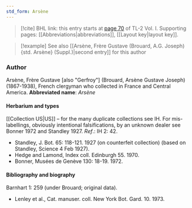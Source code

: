 ```yaml
---
std_form: Arsène
---
```


> [!cite] BHL link: this entry starts at [page 70](https://www.biodiversitylibrary.org/page/33120201) of TL-2 Vol. I.
> Supporting pages: [[Abbreviations|abbreviations]], [[Layout key|layout key]].

> [!example] See also [[Arsène, Frère Gustave (Brouard, A.G. Joseph) {std. Arsène} (Suppl.)|second entry]] for this author

### Author

Arsène, Frère Gustave \[also "Gerfroy"\] (Brouard, Arsène Gustave Joseph) (1867-1938), French clergyman who collected in France and Central America. 
**Abbreviated name**: *Arsène*

#### Herbarium and types

[[Collection US|US]] – for the many duplicate collections see IH. For mis-labellings, obviously intentional falsifications, by an unknown dealer see Bonner 1972 and Standley 1927.
*Ref*.: IH 2: 42.
- Standley, J. Bot. 65: 118-121. 1927 (on counterfeit collection) (based on Standley, Science 4 Feb 1927).
- Hedge and Lamond, Index coll. Edinburgh 55. 1970.
- Bonner, Musées de Genève 130: 18-19. 1972.

#### Bibliography and biography

Barnhart 1: 259 (under Brouard; original data).
- Lenley et al., Cat. manuser. coll. New York Bot. Gard. 10. 1973.

